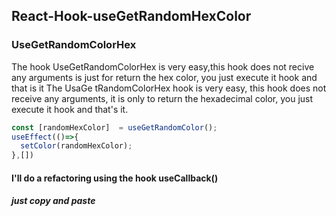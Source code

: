 ## React-Hook-useGetRandomHexColor 

### UseGetRandomColorHex
        
The hook UseGetRandomColorHex is very easy,this hook does not recive any arguments is just for return the hex color, you just execute it hook and that is it
The UsaGe tRandomColorHex hook is very easy, this hook does not receive any arguments, it is only to return the hexadecimal color, you just execute it hook and that's it. 


```javascript
const [randomHexColor]  = useGetRandomColor();           
useEffect(()=>{
  setColor(randomHexColor);
},[])    
```

#### I'll do a refactoring using the hook useCallback()

##### just copy and paste
